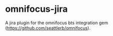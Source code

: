 omnifocus-jira
==============

A jira plugin for the omnifocus bts integration gem (https://github.com/seattlerb/omnifocus).
